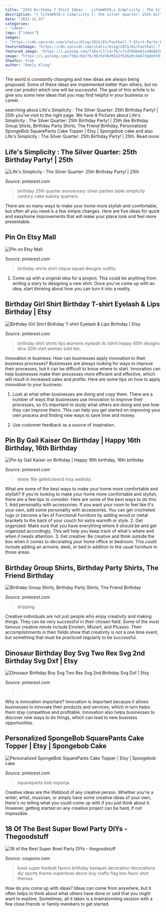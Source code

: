 ```yaml
---
title: "25th Birthday T Shirt Ideas -  Life&#039;s Simplicity : The Silver Quarter: 25th Birthday Party!"
description: "{ life&#039;s simplicity }: the silver quarter: 25th birthday party!"
date: "2022-11-23"
categories:
- "ideas"
tags: ["ideas"]
images:
- "https://cdn.cpnscdn.com/static/blog/2015/01/Football-T-Shirt-Party-Favors.jpg"
featuredImage: "https://cdn.cpnscdn.com/static/blog/2015/01/Football-T-Shirt-Party-Favors.jpg"
featured_image: "https://i.pinimg.com/736x/c7/cd/76/c7cd766be81ce066b5685a533fd79fb4.jpg"
image: "https://i.pinimg.com/736x/6d/76/d9/6d76d95d2f636e9c3e673bde97d38933.jpg"
ShowToc: true
author: "Keely Kling"
---
```



The world is constantly changing and new ideas are always being proposed. Some of these ideas are implemented better than others, but no one can predict which one will be successful. The goal of this article is to give you some new ideas that you may find helpful in your business or career.

	

		
searching about  Life&#039;s Simplicity : The Silver Quarter: 25th Birthday Party! | 25th you've visit to the right page. We have 8 Pictures about  Life&#039;s Simplicity : The Silver Quarter: 25th Birthday Party! | 25th like Birthday Group Shirts, Birthday Party Shirts, The Friend Birthday, Personalized SpongeBob SquarePants Cake Topper | Etsy | Spongebob cake and also  Life&#039;s Simplicity : The Silver Quarter: 25th Birthday Party! | 25th. Read more:
		
    
##  Life&#039;s Simplicity : The Silver Quarter: 25th Birthday Party! | 25th

<img loading=lazy src="https://i.pinimg.com/736x/ec/54/8e/ec548e9cc9e8ca7cf21ea6ae30628869--th-birthday-parties-birthday-ideas.jpg" onerror="this.onerror=null;this.src='https://tse3.mm.bing.net/th?id=OIP.mgAeExhaea-3p0Xa_7yhywEsDh&amp;pid=15.1';" alt=" Life&#039;s Simplicity : The Silver Quarter: 25th Birthday Party! | 25th">

_Source: pinterest.com_

>birthday 25th quarter anniversary silver parties table simplicity century cake aubrey quarters. 

	

There are so many ways to make your home more stylish and comfortable, but often all you need is a few simple changes. Here are five ideas for quick and easyhome improvements that will make your place look and feel more presentable.

    
## Pin On Etsy Mall

<img loading=lazy src="https://i.pinimg.com/736x/45/c7/46/45c7464032e9780f210e487016e75c52.jpg" onerror="this.onerror=null;this.src='https://tse3.mm.bing.net/th?id=OIP.Wt5sTZpvCjwbSLjChMhXNQHaJ4&amp;pid=15.1';" alt="Pin on Etsy Mall">

_Source: pinterest.com_

>birthday shirts shirt clique squad designs outfits. 

	

1. Come up with a original idea for a project. This could be anything from writing a story to designing a new shirt. Once you've come up with an idea, start thinking about how you can turn it into a reality. 

    
## Birthday Girl Shirt Birthday T-shirt Eyelash &amp; Lips Birthday | Etsy

<img loading=lazy src="https://i.pinimg.com/736x/4d/36/db/4d36dbd80f83d9096372cc6611a59dd4.jpg" onerror="this.onerror=null;this.src='https://tse2.mm.bing.net/th?id=OIP.hc7QQW1XygfiiB0vWBalvwHaJ4&amp;pid=15.1';" alt="Birthday Girl Shirt Birthday T-shirt Eyelash &amp; Lips Birthday | Etsy">

_Source: pinterest.com_

>birthday shirt shirts lips womens eyelash its tshirt happy 40th designs diva 30th visit woman sold tee. 

	

Innovation in business: How can businesses apply innovation to their business processes?
Businesses are always looking for ways to improve their processes, but it can be difficult to know where to start. Innovation can help businesses make their processes more efficient and effective, which will result in increased sales and profits. Here are some tips on how to apply innovation to your business: 
1. Look at what other businesses are doing and copy them. There are a number of ways that businesses use innovation to improve their processes, so it’s important to study what others are doing and see how they can improve theirs. This can help you get started on improving your own process and finding new ways to save time and money. 

2. Use customer feedback as a source of inspiration.

    
## Pin By Gail Kaiser On Birthday | Happy 16th Birthday, 16th Birthday

<img loading=lazy src="https://i.pinimg.com/736x/5f/ca/bb/5fcabbfb3aabbe0cc2358a657b05232d.jpg" onerror="this.onerror=null;this.src='https://tse1.mm.bing.net/th?id=OIP.GMPfx0NCULoEXkdb_Pq6vgAAAA&amp;pid=15.1';" alt="Pin by Gail Kaiser on Birthday | Happy 16th birthday, 16th birthday">

_Source: pinterest.com_

>tetete 16e gefeliciteerd msa weblobi. 

	

What are some of the best ways to make your home more comfortable and stylish?
If you're looking to make your home more comfortable and stylish, there are a few tips to consider. Here are some of the best ways to do this: 1. Add personality with accessories: If you want your room to feel like it's your own, add some personality with accessories. You can get crocheted rugs or become a fan of Functional Furniture by adding wood or metal brackets to the back of your couch for extra warmth or style. 2. Get organized: Make sure that you have everything where it should be and get organized accordingly. This will help you keep track of what's where and when it needs attention. 3. Get creative: Be creative and think outside the box when it comes to decorating your home office or bedroom. This could include adding an armoire, desk, or bed in addition to the usual furniture in those areas. 
    
## Birthday Group Shirts, Birthday Party Shirts, The Friend Birthday

<img loading=lazy src="https://i.pinimg.com/736x/ec/f6/f3/ecf6f3760bf3c2796ead8078760d5d08.jpg" onerror="this.onerror=null;this.src='https://tse2.mm.bing.net/th?id=OIP.-hRYGHT6h8PukenSRQYalAHaJ3&amp;pid=15.1';" alt="Birthday Group Shirts, Birthday Party Shirts, The Friend Birthday">

_Source: pinterest.com_

>dripping. 

	

Creative individuals are not just people who enjoy creativity and making things. They can be very successful in their chosen field. Some of the most famous creative minds include Einstein, Mozart, and Picasso. Their accomplishments in their fields show that creativity is not a one time event, but something that must be practiced regularly to be successful.

    
## Dinosaur Birthday Boy Svg Two Rex Svg 2nd Birthday Svg Dxf | Etsy

<img loading=lazy src="https://i.pinimg.com/736x/6d/76/d9/6d76d95d2f636e9c3e673bde97d38933.jpg" onerror="this.onerror=null;this.src='https://tse4.mm.bing.net/th?id=OIP.R8HA943URrNGLDqCqo3Z2wHaHa&amp;pid=15.1';" alt="Dinosaur Birthday Boy Svg Two Rex Svg 2nd Birthday Svg Dxf | Etsy">

_Source: pinterest.com_

>. 

	

Why is innovation important?
Innovation is important because it allows businesses to innovate their products and services, which in turn helps them stay competitive and profitable. Innovation also helps businesses to discover new ways to do things, which can lead to new business opportunities.

    
## Personalized SpongeBob SquarePants Cake Topper | Etsy | Spongebob Cake

<img loading=lazy src="https://i.pinimg.com/736x/c7/cd/76/c7cd766be81ce066b5685a533fd79fb4.jpg" onerror="this.onerror=null;this.src='https://tse3.mm.bing.net/th?id=OIP.mTij-h3KLadjMSN5frnWNQHaJ3&amp;pid=15.1';" alt="Personalized SpongeBob SquarePants Cake Topper | Etsy | Spongebob cake">

_Source: pinterest.com_

>squarepants bob esponja. 

	

Creative ideas are the lifeblood of any creative person. Whether you're a writer, artist, musician, or simply have some creative ideas of your own, there's no telling what you could come up with if you just think about it. However, getting started on any creative project can be hard, if not impossible.

    
## 18 Of The Best Super Bowl Party DIYs - Thegoodstuff

<img loading=lazy src="https://cdn.cpnscdn.com/static/blog/2015/01/Football-T-Shirt-Party-Favors.jpg" onerror="this.onerror=null;this.src='https://tse4.mm.bing.net/th?id=OIP.xR9cof7ADf-L9GtlN3AfDQHaLH&amp;pid=15.1';" alt="18 of the Best Super Bowl Party DIYs - thegoodstuff">

_Source: coupons.com_

>bowl super football favors birthday banquet decoration decorations diy sports theme superbowl decor boy crafts flag box favor shirt themes. 

	

How do you come up with ideas?
Ideas can come from anywhere, but it often helps to think about what others have done or said that you might want to explore. Sometimes, all it takes is a brainstorming session with a few close friends or family members to get started.

